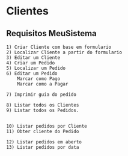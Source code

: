 # Clientes

## Requisitos MeuSistema
	1) Criar Cliente com base em formulario
	2) Localizar Cliente a partir do formulario
	3) Editar um Cliente
	4) Criar um Pedido
	5) Localizar um Pedido
	6) Editar um Pedido
		Marcar como Pago
		Marcar como a Pagar
		
	7) Imprimir guia do pedido
	
	8) Listar todos os Clientes
	9) Listar todos os Pedidos.
	
	
	10) Listar pedidos por Cliente
	11) Obter cliente do Pedido
	
	12) Listar pedidos em aberto
	13) Listar pedidos por data
	
